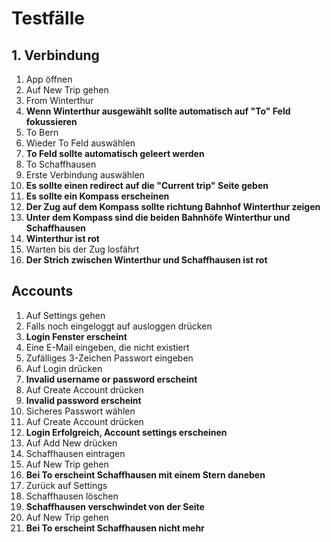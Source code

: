 # Testfälle

## 1. Verbindung

1. App öffnen
2. Auf New Trip gehen
3. From Winterthur
4. **Wenn Winterthur ausgewählt sollte automatisch auf "To" Feld fokussieren**
5. To Bern
6. Wieder To Feld auswählen
7. **To Feld sollte automatisch geleert werden**
8. To Schaffhausen
9. Erste Verbindung auswählen
10. **Es sollte einen redirect auf die "Current trip" Seite geben**
11. **Es sollte ein Kompass erscheinen**
12. **Der Zug auf dem Kompass sollte richtung Bahnhof Winterthur zeigen**
13. **Unter dem Kompass sind die beiden Bahnhöfe Winterthur und Schaffhausen**
14. **Winterthur ist rot**
15. Warten bis der Zug losfährt
16. **Der Strich zwischen Winterthur und Schaffhausen ist rot**

## Accounts

1. Auf Settings gehen
2. Falls noch eingeloggt auf ausloggen drücken
3. **Login Fenster erscheint**
4. Eine E-Mail eingeben, die nicht existiert
5. Zufälliges 3-Zeichen Passwort eingeben
6. Auf Login drücken
7. **Invalid username or password erscheint**
8. Auf Create Account drücken
9. **Invalid password erscheint**
10. Sicheres Passwort wählen
11. Auf Create Account drücken
12. **Login Erfolgreich, Account settings erscheinen**
13. Auf Add New drücken
14. Schaffhausen eintragen
15. Auf New Trip gehen
16. **Bei To erscheint Schaffhausen mit einem Stern daneben**
17. Zurück auf Settings
18. Schaffhausen löschen
19. **Schaffhausen verschwindet von der Seite**
20. Auf New Trip gehen
21. **Bei To erscheint Schaffhausen nicht mehr**
